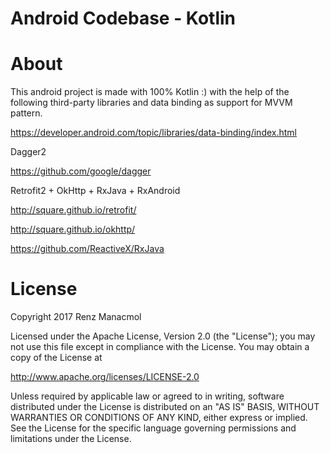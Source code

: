 # Android Codebase - Kotlin

# About
This android project is made with 100% Kotlin :) 
with the help of the following third-party libraries and data binding 
as support for MVVM pattern.

https://developer.android.com/topic/libraries/data-binding/index.html

Dagger2

https://github.com/google/dagger

Retrofit2 + OkHttp + RxJava + RxAndroid

http://square.github.io/retrofit/

http://square.github.io/okhttp/

https://github.com/ReactiveX/RxJava


# License

Copyright 2017 Renz Manacmol

Licensed under the Apache License, Version 2.0 (the "License");
you may not use this file except in compliance with the License.
You may obtain a copy of the License at

   http://www.apache.org/licenses/LICENSE-2.0

Unless required by applicable law or agreed to in writing, software
distributed under the License is distributed on an "AS IS" BASIS,
WITHOUT WARRANTIES OR CONDITIONS OF ANY KIND, either express or implied.
See the License for the specific language governing permissions and
limitations under the License.
